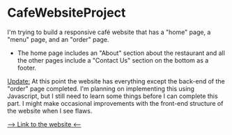 # CafeWebsiteProject
I'm trying to build a responsive café website that has a "home" page, a "menu" page, and an "order" page.

- The home page includes an "About" section about the restaurant and all the other pages include a "Contact Us" section
on the bottom as a footer. 

<ins>Update:</ins> At this point the website has everything except the back-end of the "order" page completed. I'm planning on implementing this using Javascript, but I still need to learn some things before I can complete this part. I might make occasional improvements with the front-end structure of the website when I see flaws.

<a href="https://onurk03.github.io/CafeWebsiteProject/" target="_blank"> --> Link to the website <-- </a>
